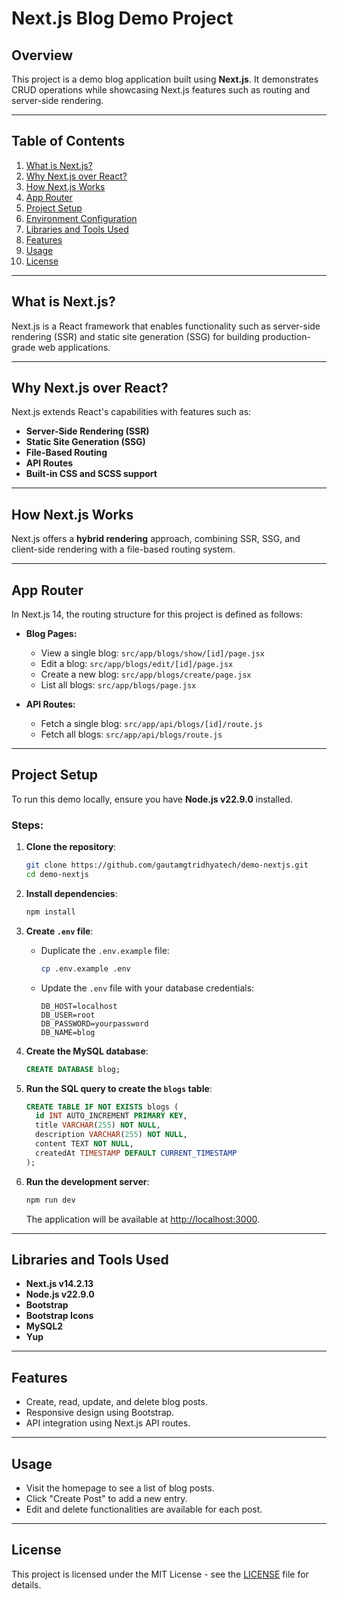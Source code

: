 # Next.js Blog Demo Project

## Overview

This project is a demo blog application built using **Next.js**. It demonstrates CRUD operations while showcasing Next.js features such as routing and server-side rendering.

---

## Table of Contents
1. [What is Next.js?](#what-is-nextjs)
2. [Why Next.js over React?](#why-nextjs-over-react)
3. [How Next.js Works](#how-nextjs-works)
4. [App Router](#app-router)
5. [Project Setup](#project-setup)
6. [Environment Configuration](#environment-configuration)
7. [Libraries and Tools Used](#libraries-and-tools-used)
8. [Features](#features)
9. [Usage](#usage)
10. [License](#license)

---

## What is Next.js?

Next.js is a React framework that enables functionality such as server-side rendering (SSR) and static site generation (SSG) for building production-grade web applications.

---

## Why Next.js over React?

Next.js extends React's capabilities with features such as:

- **Server-Side Rendering (SSR)**
- **Static Site Generation (SSG)**
- **File-Based Routing**
- **API Routes**
- **Built-in CSS and SCSS support**

---

## How Next.js Works

Next.js offers a **hybrid rendering** approach, combining SSR, SSG, and client-side rendering with a file-based routing system.

---

## App Router

In Next.js 14, the routing structure for this project is defined as follows:

- **Blog Pages:**
  - View a single blog: `src/app/blogs/show/[id]/page.jsx`
  - Edit a blog: `src/app/blogs/edit/[id]/page.jsx`
  - Create a new blog: `src/app/blogs/create/page.jsx`
  - List all blogs: `src/app/blogs/page.jsx`

- **API Routes:**
  - Fetch a single blog: `src/app/api/blogs/[id]/route.js`
  - Fetch all blogs: `src/app/api/blogs/route.js`

---

## Project Setup

To run this demo locally, ensure you have **Node.js v22.9.0** installed.

### Steps:

1. **Clone the repository**:
   ```bash
   git clone https://github.com/gautamgtridhyatech/demo-nextjs.git
   cd demo-nextjs
   ```

2. **Install dependencies**:
   ```bash
   npm install
   ```

3. **Create `.env` file**:
   - Duplicate the `.env.example` file:
     ```bash
     cp .env.example .env
     ```
   - Update the `.env` file with your database credentials:
     ```env
     DB_HOST=localhost
     DB_USER=root
     DB_PASSWORD=yourpassword
     DB_NAME=blog
     ```

4. **Create the MySQL database**:
   ```sql
   CREATE DATABASE blog;
   ```

5. **Run the SQL query to create the `blogs` table**:
   ```sql
   CREATE TABLE IF NOT EXISTS blogs (
     id INT AUTO_INCREMENT PRIMARY KEY, 
     title VARCHAR(255) NOT NULL, 
     description VARCHAR(255) NOT NULL, 
     content TEXT NOT NULL, 
     createdAt TIMESTAMP DEFAULT CURRENT_TIMESTAMP
   );
   ```

6. **Run the development server**:
   ```bash
   npm run dev
   ```
   The application will be available at [http://localhost:3000](http://localhost:3000).

---

## Libraries and Tools Used

- **Next.js v14.2.13**
- **Node.js v22.9.0**
- **Bootstrap**
- **Bootstrap Icons**
- **MySQL2**
- **Yup**

---

## Features

- Create, read, update, and delete blog posts.
- Responsive design using Bootstrap.
- API integration using Next.js API routes.

---

## Usage

- Visit the homepage to see a list of blog posts.
- Click "Create Post" to add a new entry.
- Edit and delete functionalities are available for each post.

---

## License

This project is licensed under the MIT License - see the [LICENSE](LICENSE) file for details.
